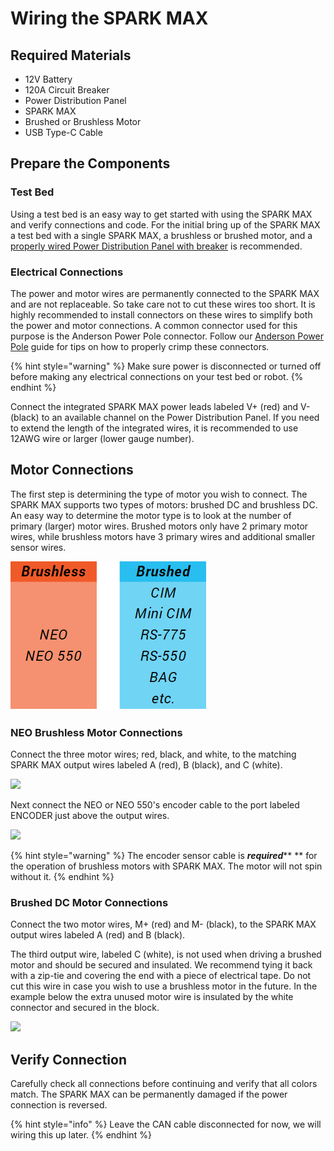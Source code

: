 # Wiring the SPARK MAX

## Required Materials

* 12V Battery
* 120A Circuit Breaker
* Power Distribution Panel
* SPARK MAX
* Brushed or Brushless Motor
* USB Type-C Cable

## Prepare the Components

### Test Bed

Using a test bed is an easy way to get started with using the SPARK MAX and verify connections and code. For the initial bring up of the SPARK MAX a test bed with a single SPARK MAX, a brushless or brushed motor, and a [properly wired Power Distribution Panel with breaker](https://docs.wpilib.org/en/stable/docs/getting-started/getting-started-frc-control-system/how-to-wire-a-robot.html#attach-battery-connector-to-pdp) is recommended.&#x20;

### Electrical Connections

The power and motor wires are permanently connected to the SPARK MAX and are not replaceable. So take care not to cut these wires too short. It is highly recommended to install connectors on these wires to simplify both the power and motor connections. A common connector used for this purpose is the Anderson Power Pole connector. Follow our [Anderson Power Pole](../tips-and-tricks/anderson-power-pole-connectors.md) guide for tips on how to properly crimp these connectors.

{% hint style="warning" %}
Make sure power is disconnected or turned off before making any electrical connections on your test bed or robot.
{% endhint %}

Connect the integrated SPARK MAX power leads labeled V+ (red) and V- (black) to an available channel on the Power Distribution Panel. If you need to extend the length of the integrated wires, it is recommended to use 12AWG wire or larger (lower gauge number).

## Motor Connections

The first step is determining the type of motor you wish to connect. The SPARK MAX supports two types of motors: brushed DC and brushless DC. An easy way to determine the motor type is to look at the number of primary (larger) motor wires. Brushed motors only have 2 primary motor wires, while brushless motors have 3 primary wires and additional smaller sensor wires.

![](<../.gitbook/assets/image (5).png>)

### NEO Brushless Motor Connections

Connect the three motor wires; red, black, and white, to the matching SPARK MAX output wires labeled A (red), B (black), and C (white).

![](<../.gitbook/assets/NEO motor connectors.png>)

Next connect the NEO or NEO 550's encoder cable to the port labeled ENCODER just above the output wires.

![](<../.gitbook/assets/NEO Encoder Connector.png>)

{% hint style="warning" %}
The encoder sensor cable is _**required**_** ** for the operation of brushless motors with SPARK MAX. The motor will not spin without it.
{% endhint %}

### Brushed DC Motor Connections

Connect the two motor wires, M+ (red) and M- (black), to the SPARK MAX output wires labeled A (red) and B (black).

The third output wire, labeled C (white), is not used when driving a brushed motor and should be secured and insulated. We recommend tying it back with a zip-tie and covering the end with a piece of electrical tape. Do not cut this wire in case you wish to use a brushless motor in the future. In the example below the extra unused motor wire is insulated by the white connector and secured in the block.

![](<../.gitbook/assets/CIM motor Connectors.png>)

## Verify Connection

Carefully check all connections before continuing and verify that all colors match. The SPARK MAX can be permanently damaged if the power connection is reversed.

{% hint style="info" %}
Leave the CAN cable disconnected for now, we will wiring this up later.
{% endhint %}


